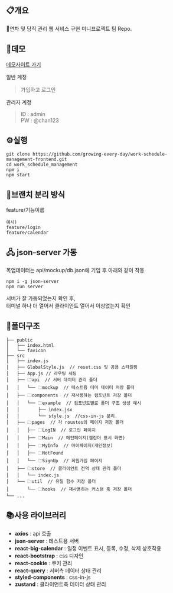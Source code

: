## 📋개요

📆연차 및 당직 관리 웹 서비스 구현 미니프로젝트 팀 Repo.

## 🔖데모

[데모사이트 가기](http://devcastle.s3-website.ap-northeast-2.amazonaws.com/)

일반 계정

> 가입하고 로그인

관리자 계정

> ID : admin  
> PW : @chan123

## ⚙️실행

```
git clone https://github.com/growing-every-day/work-schedule-management-frontend.git
cd work_schedule_management
npm i
npm start
```

## 💾브랜치 분리 방식

feature/기능이름

```
예시)
feature/login
feature/calendar
```

## 🖧 json-server 가동

목업데이터는 api/mockup/db.json에 기입 후 아래와 같이 작동

```
npm i -g json-server
npm run server
```

서버가 잘 가동되었는지 확인 후,  
터미널 하나 더 열어서 클라이언트 열어서 이상없는지 확인

## 📁폴더구조

```
├── public
│   ├── index.html
│   └── favicon
├── src
│   ├── index.js
│   ├── GlobalStyle.js  // reset.css 및 공용 스타일링
│   ├── App.js // 라우팅 세팅
│   ├── 🗀api  // 서버 데이터 관리 폴더
│   │   └── 🗀mockup  // 테스트용 더미 데이터 저장 폴더
│   ├── 🗀components  // 재사용하는 컴포넌트 저장 폴더
│   │   └── 🗀example  // 컴포넌트별로 폴더 구조 생성 예시
│   │       ├── index.jsx
│   │       └── style.js  //css-in-js 분리.
│   ├── 🗀pages  // 각 roustes의 페이지 저장 폴더
│   │   ├── 🗀LogIN  // 로그인 페이지
│   │   ├── 🗀Main  // 메인페이지(캘린더 표시 화면)
│   │   ├── 🗀MyInfo  // 마이페이지(개인정보)
│   │   ├── 🗀NotFound
│   │   └── 🗀SignUp  // 회원가입 페이지
│   ├── 🗀store  // 클라이언트 전역 상태 관리 폴더
│   │   └── index.js
│   └── 🗀util  // 유틸 함수 저장 폴더
│       └── 🗀hooks  // 재사용하는 커스텀 훅 저장 폴더
└── ...
```

## 📚사용 라이브러리

- **axios** : api 호출
- **json-server** : 테스트용 서버
- **react-big-calendar** : 일정 이벤트 표시, 등록, 수정, 삭제 상호작용
- **react-bootstrap** : css 디자인
- **react-cookie** : 쿠키 관리
- **react-query** : 서버측 데이터 상태 관리
- **styled-components** : css-in-js
- **zustand** : 클라이언트측 데이터 상태 관리
